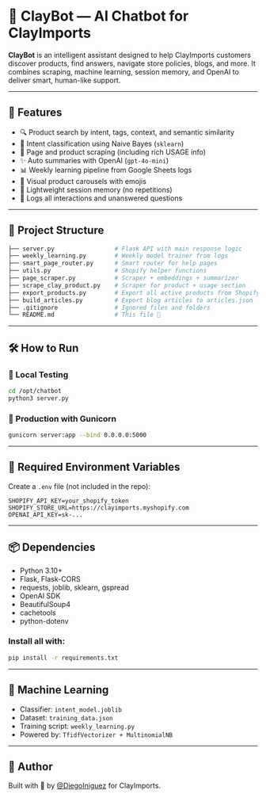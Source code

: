 # 🧠 ClayBot — AI Chatbot for ClayImports

**ClayBot** is an intelligent assistant designed to help ClayImports customers discover products, find answers, navigate store policies, blogs, and more. It combines scraping, machine learning, session memory, and OpenAI to deliver smart, human-like support.

---

## 🚀 Features

- 🔍 Product search by intent, tags, context, and semantic similarity
- 🧠 Intent classification using Naive Bayes (`sklearn`)
- 📄 Page and product scraping (including rich USAGE info)
- ✨ Auto summaries with OpenAI (`gpt-4o-mini`)
- 📊 Weekly learning pipeline from Google Sheets logs
- 🧩 Visual product carousels with emojis
- 🧠 Lightweight session memory (no repetitions)
- 📝 Logs all interactions and unanswered questions

---

## 📁 Project Structure

```bash
├── server.py                 # Flask API with main response logic
├── weekly_learning.py        # Weekly model trainer from logs
├── smart_page_router.py      # Smart router for help pages
├── utils.py                  # Shopify helper functions
├── page_scraper.py           # Scraper + embeddings + summarizer
├── scrape_clay_product.py    # Scraper for product + usage section
├── export_products.py        # Export all active products from Shopify
├── build_articles.py         # Export blog articles to articles.json
├── .gitignore                # Ignored files and folders
└── README.md                 # This file 📄
```

---

## 🛠️ How to Run

### 🧪 Local Testing

```bash
cd /opt/chatbot
python3 server.py
```

### 🚀 Production with Gunicorn

```bash
gunicorn server:app --bind 0.0.0.0:5000
```

---

## 🔐 Required Environment Variables

Create a `.env` file (not included in the repo):

```env
SHOPIFY_API_KEY=your_shopify_token
SHOPIFY_STORE_URL=https://clayimports.myshopify.com
OPENAI_API_KEY=sk-...
```

---

## 📦 Dependencies

- Python 3.10+
- Flask, Flask-CORS
- requests, joblib, sklearn, gspread
- OpenAI SDK
- BeautifulSoup4
- cachetools
- python-dotenv

### Install all with:

```bash
pip install -r requirements.txt
```

---

## 🧠 Machine Learning

- Classifier: `intent_model.joblib`
- Dataset: `training_data.json`
- Training script: `weekly_learning.py`
- Powered by: `TfidfVectorizer + MultinomialNB`

---

## 👤 Author

Built with 💛 by [@DiegoIniguez](https://github.com/DiegoIniguez) for ClayImports.

